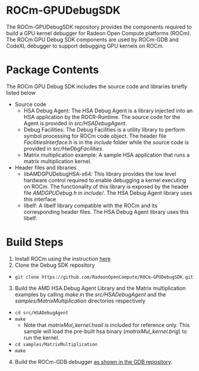 # ROCm-GPUDebugSDK
The ROCm-GPUDebugSDK repository provides the components required to build a GPU kernel debugger for Radeon Open Compute platforms (ROCm).
The ROCm GPU Debug SDK components are used by ROCm-GDB and CodeXL debugger to support debugging GPU kernels on ROCm.

# Package Contents
The ROCm GPU Debug SDK includes the source code and libraries briefly listed below
* Source code 
  * HSA Debug Agent: The HSA Debug Agent is a library injected into an HSA application by the ROCR-Runtime. The source code for the Agent is provided in *src/HSADebugAgent*.
  * Debug Facilities: The Debug Facilities is a utility library to perform symbol processing for ROCm code object.  The header file *FacilitiesInterface.h* is in the *include* folder while the source code is provided in *src/HwDbgFacilities*.
  * Matrix multiplication example: A sample HSA application that runs a matrix multiplication kernel.
* Header files and libraries
  * libAMDGPUDebugHSA-x64: This library provides the low level hardware control required to enable debugging a kernel executing on ROCm. The functionality of this library is exposed by the header file *AMDGPUDebug.h*  in *include/*. The HSA Debug Agent library uses this interface
  * libelf: A libelf library compatible with the ROCm and its corresponding header files. The HSA Debug Agent library uses this libelf.
	
# Build Steps
1. Install ROCm using the instruction [here](https://github.com/RadeonOpenCompute/ROCm#installing-from-amd-rocm-repositories)
2. Clone the Debug SDK repository
  * `git clone https://github.com/RadeonOpenCompute/ROCm-GPUDebugSDK.git`
3. Build the AMD HSA Debug Agent Library and the Matrix multiplication examples by calling *make* in the *src/HSADebugAgent* and the *samples/MatrixMultiplication* directories respectively
  * `cd src/HSADebugAgent`
  * `make`
    * Note that *matrixMul_kernel.hsail* is included for reference only. This sample will load the pre-built hsa binary (*matrixMul_kernel.brig*) to run the kernel.
  * `cd samples/MatrixMultiplication`
  * `make`
4. Build the ROCm-GDB debugger [as shown in the GDB repository](https://github.com/RadeonOpenCompute/ROCm-GDB).

